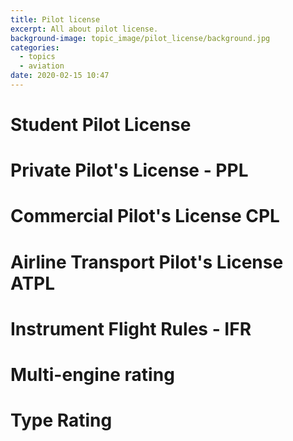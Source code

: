 ```yaml
---
title: Pilot license
excerpt: All about pilot license.
background-image: topic_image/pilot_license/background.jpg
categories:
  - topics
  - aviation
date: 2020-02-15 10:47
---
```


# Student Pilot License

# Private Pilot's License - PPL

# Commercial Pilot's License CPL

# Airline Transport Pilot's License ATPL

# Instrument Flight Rules - IFR

# Multi-engine rating

# Type Rating
